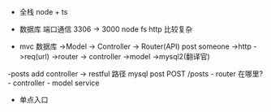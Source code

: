 - 全栈 node + ts
- 数据库
    端口通信 3306 -> 3000
    node  fs http 比较复杂

- mvc 
    数据库 ->Model -> Controller -> Router(API)
    post 
    someone ->http ->req(url) ->router -> controller
    ->model ->mysql2(翻译官)

-posts add
    controller -> restful 路径
    mysql post POST /posts
    - router 在哪里?
    - controller 
    - model service 

- 单点入口